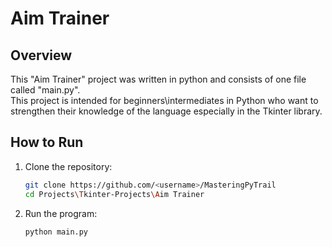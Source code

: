 # Aim Trainer
## Overview

This "Aim Trainer" project was written in python and consists of one file
called "main.py".<br>
This project is intended for beginners\intermediates in Python who want to
strengthen their knowledge of the language especially in the Tkinter library.

## How to Run

1. Clone the repository:

   ```bash
   git clone https://github.com/<username>/MasteringPyTrail
   cd Projects\Tkinter-Projects\Aim Trainer
   ```

2. Run the program:

    ```bash
    python main.py
    ```
